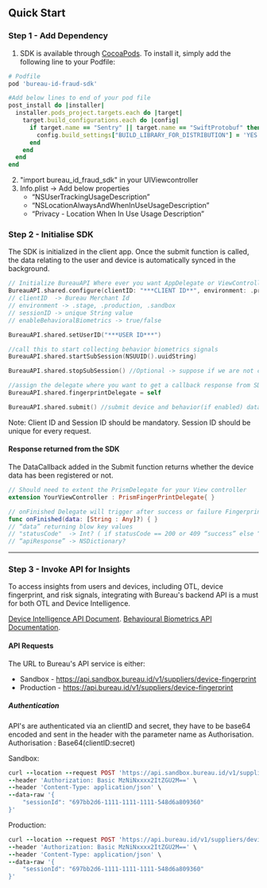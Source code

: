 ## Quick Start

### Step 1 - Add Dependency

1. SDK is available through [CocoaPods](https://cocoapods.org/pods/bureau-id-fraud-sdk). To install it, simply add the following line to your Podfile:

```ruby
# Podfile
pod 'bureau-id-fraud-sdk'

#Add below lines to end of your pod file
post_install do |installer|
  installer.pods_project.targets.each do |target|
    target.build_configurations.each do |config|
      if target.name == "Sentry" || target.name == "SwiftProtobuf" then
        config.build_settings["BUILD_LIBRARY_FOR_DISTRIBUTION"] = 'YES'
      end
    end
  end
end

```

2. "import bureau_id_fraud_sdk" in your UIViewcontroller
3. Info.plist -> Add below properties
   - “NSUserTrackingUsageDescription”
   - “NSLocationAlwaysAndWhenInUseUsageDescription”
   - “Privacy - Location When In Use Usage Description”

### Step 2 - Initialise SDK

The SDK is initialized in the client app. Once the submit function is called, the data relating to the user and device is automatically synced in the background.

```swift
// Initialize BureauAPI Where ever you want AppDelegate or ViewController
BureauAPI.shared.configure(clientID: "***CLIENT ID**", environment: .production, sessionID: "*** SESSION ID ***", enableBehavioralBiometrics: true)
// clientID  -> Bureau Merchant Id
// environment -> .stage, .production, .sandbox
// sessionID -> unique String value
// enableBehavioralBiometrics -> true/false

BureauAPI.shared.setUserID("***USER ID***")

//call this to start collecting behavior biometrics signals
BureauAPI.shared.startSubSession(NSUUID().uuidString)

BureauAPI.shared.stopSubSession() //Optional -> suppose if we are not call this function. it will call automatically when BureauAPI.shared.submit() 

//assign the delegate where you want to get a callback response from SDK
BureauAPI.shared.fingerprintDelegate = self

BureauAPI.shared.submit() //submit device and behavior(if enabled) data to Bureau's backend using the submit function
```
Note: Client ID and Session ID should be mandatory. Session ID should be unique for every request.

#### Response returned from the SDK

The DataCallback added in the Submit function returns whether the device data has been registered or not.

```swift
// Should need to extent the PrismDelegate for your View controller
extension YourViewController : PrismFingerPrintDelegate{ }

// onFinished Delegate will trigger after success or failure Fingerprint SDK completion 
func onFinished(data: [String : Any]?) { }
// “data” returning blow key values
// "statusCode"  -> Int? ( if statusCode == 200 or 409 “success” else “failure” ) 
// “apiResponse” -> NSDictionary?
```
***
### Step 3 - Invoke API for Insights

To access insights from users and devices, including OTL, device fingerprint, and risk signals, integrating with Bureau's backend API is a must for both OTL and Device Intelligence. 

[Device Intelligence API Document](https://docs.bureau.id/reference/device_intelligence).
[Behavioural Biometrics API Documentation](https://docs.bureau.id/reference/behavioural_biometrics).

#### API Requests

The URL to Bureau's API service is either:

- Sandbox - <https://api.sandbox.bureau.id/v1/suppliers/device-fingerprint>
- Production - <https://api.bureau.id/v1/suppliers/device-fingerprint>

##### Authentication
API's are authenticated via an clientID and secret, they have to be base64 encoded and sent in the header with the parameter name as Authorisation.
Authorisation : Base64(clientID:secret)

Sandbox:
```ruby
curl --location --request POST 'https://api.sandbox.bureau.id/v1/suppliers/device-fingerprint' \
--header 'Authorization: Basic MzNiNxxxx2ItZGU2M==' \
--header 'Content-Type: application/json' \
--data-raw '{
    "sessionId": "697bb2d6-1111-1111-1111-548d6a809360"
}'
```

Production:
```ruby
curl --location --request POST 'https://api.bureau.id/v1/suppliers/device-fingerprint' \
--header 'Authorization: Basic MzNiNxxxx2ItZGU2M==' \
--header 'Content-Type: application/json' \
--data-raw '{
    "sessionId": "697bb2d6-1111-1111-1111-548d6a809360"
}'
```
